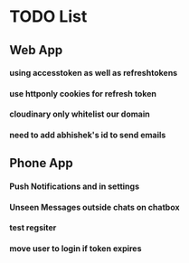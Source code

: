 # TODO List

## Web App

#### using accesstoken as well as refreshtokens
#### use httponly cookies for refresh token

#### cloudinary only whitelist our domain
#### need to add abhishek's id to send emails

## Phone App

#### Push Notifications and in settings
#### Unseen Messages outside chats on chatbox
#### test regsiter
#### move user to login if token expires 
